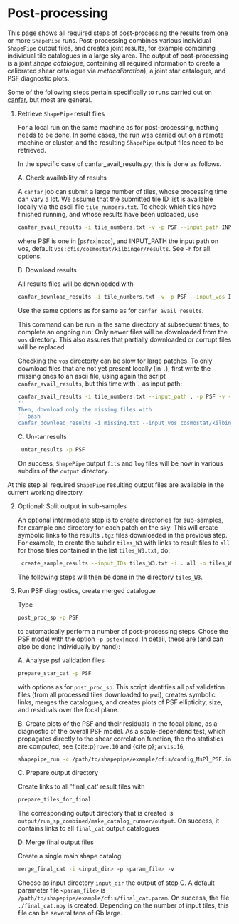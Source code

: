 # Post-processing

This page shows all required steps of post-processing the results from one or
more `ShapePipe` runs. Post-processing combines various individual `ShapePipe`
output files, and creates joint results, for example combining individual tile
catalogues in a large sky area. The output of post-processing is a joint _shape
catalogue_, containing all required information to create a calibrated shear
catalogue via _metacalibration_), a joint star catalogue, and PSF diagnostic plots.

Some of the following steps pertain specifically to runs carried out on [canfar](https://www.canfar.net/en),
but most are general.

1. Retrieve `ShapePipe` result files

   For a local run on the same machine as for post-processing, nothing needs to be done.
   In some cases, the run was carried out on a remote machine or cluster, and the resulting `ShapePipe`
   output files need to be retrieved.
   
   In the specific case of canfar_avail_results.py, this is done as follows.
   
   A. Check availability of results

      A `canfar` job can submit a large number of tiles, whose processing time can vary a lot.
      We assume that the submitted tile ID list is available locally via the ascii file `tile_numbers.txt`. 
      To check which tiles have finished running, and whose results have been uploaded, use
      ```bash
      canfar_avail_results -i tile_numbers.txt -v -p PSF --input_path INPUT_PATH
      ```
      where PSF is one in [`psfex`|`mccd`], and INPUT_PATH the input path on vos, default `vos:cfis/cosmostat/kilbinger/results`.
      See `-h` for all options.

   B. Download results

      All results files will be downloaded with
      ```bash
      canfar_download_results -i tile_numbers.txt -v -p PSF --input_vos INPUT_VOS
      ```
      Use the same options as for same as for `canfar_avail_results`.
      
      This command can be run in the same directory at subsequent times, to complete an ongoing run: Only newer files will be downloaded
      from the `vos` directory. This also assures that partially downloaded or corrupt files will be replaced.

      Checking the `vos` directorty can be slow for large patches.
      To only download files that are not yet present locally (in `.`), first write the missing ones to an ascii file, using again the
      script `canfar_avail_results`, but this time with `.` as input path:
      ```bash
      canfar_avail_results -i tile_numbers.txt --input_path . -p PSF -v -o missing.txt
      '''
      Then, download only the missing files with
      ```bash
      canfar_download_results -i missing.txt --input_vos cosmostat/kilbinger/results_mccd_oc2 -p mccd -v
      ```

   C. Un-tar results
     ```bash
      untar_results -p PSF
      ```
      On success, `ShapePipe` output `fits` and `log` files will be now in various subdirs of the `output` directory.

At this step all required `ShapePipe` resulting output files are available in the current working directory.

2. Optional: Split output in sub-samples

   An optional intermediate step is to create directories for sub-samples, for example one directory
   for each patch on the sky. This will create symbolic links to the results `.tgz` files downloaded in
   the previous step. For example, to create the subdir `tiles_W3` with links to result files to `all` for
   those tiles contained in the list `tiles_W3.txt`, do:
   ```bash
    create_sample_results --input_IDs tiles_W3.txt -i . all -o tiles_W3 -v
    ```
    The following steps will then be done in the directory `tiles_W3`.

3. Run PSF diagnostics, create merged catalogue

   Type
   ```bash
   post_proc_sp -p PSF
   ```
   to automatically perform a number of post-processing steps. Chose the PSF model with the option
   `-p psfex|mccd`. In detail, these are (and can also be done individually
   by hand):
   
   A. Analyse psf validation files
   
      ```bash
      prepare_star_cat -p PSF
      ```
      with options as for `post_proc_sp`.
      This script identifies all psf validation files (from all processed tiles downloaded to `pwd`), creates symbolic links,
      merges the catalogues, and creates plots of PSF ellipticity, size, and residuals over the focal plane.

   B. Create plots of the PSF and their residuals in the focal plane, as a diagnostic of the overall PSF model.
     As a scale-dependend test, which propagates directly to the shear correlation function, the rho statistics are computed,
     see {cite:p}`rowe:10` and {cite:p}`jarvis:16`,
      ```bash
      shapepipe_run -c /path/to/shapepipe/example/cfis/config_MsPl_PSF.ini
      ``` 

   C. Prepare output directory
   
      Create links to all 'final_cat' result files with 
      ```bash
      prepare_tiles_for_final
      ```
      The corresponding output directory that is created is `output/run_sp_combined/make_catalog_runner/output`.
      On success, it contains links to all `final_cat` output catalogues

   D. Merge final output files
   
      Create a single main shape catalog:
      ```bash
      merge_final_cat -i <input_dir> -p <param_file> -v
      ```
      Choose as input directory `input_dir` the output of step C. A default
      parameter file `<param_file>` is `/path/to/shapepipe/example/cfis/final_cat.param`. 
      On success, the file `./final_cat.npy` is created. Depending on the number of
      input tiles, this file can be several tens of Gb large. 
